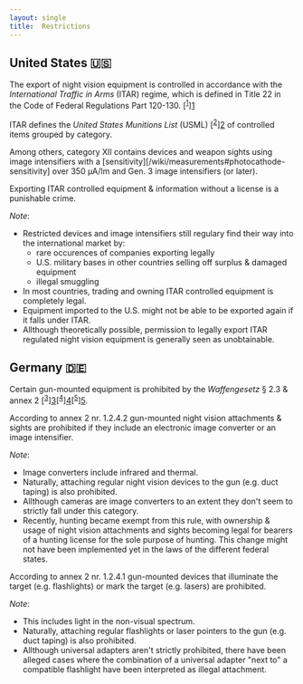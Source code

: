 ```yaml
---
layout: single
title:  Restrictions
---
```


## United States 🇺🇸

The export of night vision equipment is controlled in accordance with the
*International Traffic in Arms* (ITAR) regime, which is defined in Title 22
in the Code of Federal Regulations Part 120-130. [<sup>[1]</sup>][1]

ITAR defines the *United States Munitions List* (USML) [<sup>[2]</sup>][2] of
controlled items grouped by category.

Among others, category XII contains devices and weapon sights
using image intensifiers with a [sensitivity][/wiki/measurements#photocathode-sensitivity] over 350 μA/lm
and Gen. 3 image intensifiers (or later).

Exporting ITAR controlled equipment & information without a license is a punishable crime.

*Note*:
* Restricted devices and image intensifiers still regulary find their way into the international
market by:
  * rare occurences of companies exporting legally
  * U.S. military bases in other countries selling off surplus & damaged equipment
  * illegal smuggling
* In most countries, trading and owning ITAR controlled equipment is completely legal.
* Equipment imported to the U.S. might not be able to be exported again if it falls under ITAR.
* Allthough theoretically possible, permission to legally export ITAR regulated night vision
equipment is generally seen as unobtainable.

## Germany 🇩🇪

Certain gun-mounted equipment is prohibited by the *Waffengesetz* § 2.3 & annex 2 [<sup>[3]</sup>][3][<sup>[4]</sup>][4][<sup>[5]</sup>][5].

According to annex 2 nr. 1.2.4.2 gun-mounted night vision attachments & sights are prohibited
if they include an electronic image converter or an image intensifier.

*Note*:
* Image converters include infrared and thermal.
* Naturally, attaching regular night vision devices to the gun (e.g. duct taping)
is also prohibited.
* Allthough cameras are image converters to an extent they don't seem to strictly fall under this category.
* Recently, hunting became exempt from this rule, with ownership & usage of night vision attachments
and sights becoming legal for bearers of a hunting license for the sole purpose of hunting.
This change might not have been implemented yet in the laws of the different federal states.

According to annex 2 nr. 1.2.4.1 gun-mounted devices that illuminate the target (e.g. flashlights)
or mark the target (e.g. lasers) are prohibited.

*Note*:
* This includes light in the non-visual spectrum.
* Naturally, attaching regular flashlights or laser pointers to the gun (e.g. duct taping)
is also prohibited.
* Allthough universal adapters aren't strictly prohibited, there have been alleged cases
where the combination of a universal adapter "next to" a compatible flashlight
have been interpreted as illegal attachment.

[1]: https://nightvisionuniverse.com/pages/export-regulations
[2]: https://www.govinfo.gov/content/pkg/CFR-2020-title22-vol1/pdf/CFR-2020-title22-vol1-sec121-1.pdf
[3]: https://www.gesetze-im-internet.de/waffg_2002/__2.html
[4]: https://www.gesetze-im-internet.de/waffg_2002/anlage_2.html
[5]: https://www.bka.de/SharedDocs/Downloads/DE/UnsereAufgaben/Aufgabenbereiche/Waffen/MerkblattNachtsichtvor_aufsatzgeraete.pdf
